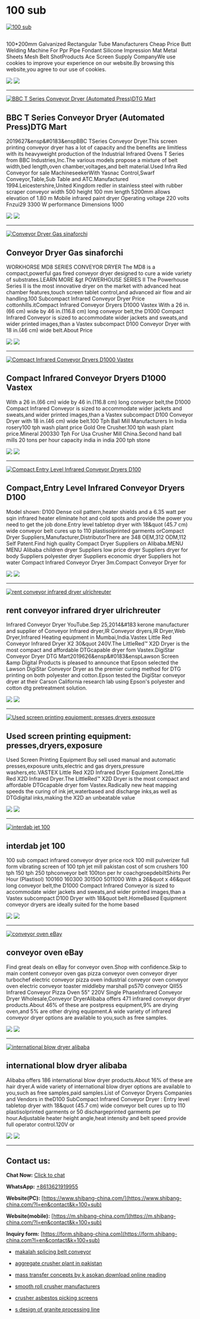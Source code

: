 # 100 sub

<a href="https://swt.shibang-china.com/?l=en&img&k=100+sub" target="_blank">![100 sub](http://static.shibang-china.com/all-800x300/278.jpg)</a>

## 
100*200mm Galvanized Rectangular Tube Manufacturers Cheap Price Butt Welding Machine For Ppr Pipe Fondant Silicone Impression Mat Metal Sheets Mesh Belt ShotProducts Ace Screen Supply CompanyWe use cookies to improve your experience on our website.By browsing this website,you agree to our use of cookies.


<a href="https://whatsapp.shibangsoft.com/WhatsApp.php" target="_blank" title="WhatsApp">![](http://static.shibang-china.com/icon/whatsapp.png)</a> <a href="https://swt.shibang-china.com/?l=en&icon&k=100+sub" target="_blank">![](http://static.shibang-china.com/icon/chat-en.png)</a>

---

<a href="https://swt.shibang-china.com/?l=en&img&k=100+sub" target="_blank">![BBC T Series Conveyor Dryer (Automated Press)DTG Mart](http://static.shibang-china.com/all-800x300/607.jpg)</a>

## BBC T Series Conveyor Dryer (Automated Press)DTG Mart
2019627&ensp&#0183&enspBBC TSeries Conveyor Dryer.This screen printing conveyor dryer has a lot of capacity and the benefits are limitless with its heavyweight production of the Industrial Infrared Ovens T Series from BBC Industries,Inc.The various models propose a mixture of belt width,bed length,oven chamber,voltages,and belt material.Used Infra Red Conveyor for sale MachineseekerWith Yasnac Control,Swarf Conveyor,Table,Sub Table and ATC.Manufactured 1994.Leicestershire,United Kingdom redler in stainless steel with rubber scraper conveyor width 500 height 100 mm length 5200mm allows elevation of 1.80 m Mobile infrared paint dryer Operating voltage 220 volts Fnzui29 3300 W performance Dimensions 1000


<a href="https://whatsapp.shibangsoft.com/WhatsApp.php" target="_blank" title="WhatsApp">![](http://static.shibang-china.com/icon/whatsapp.png)</a> <a href="https://swt.shibang-china.com/?l=en&icon&k=100+sub" target="_blank">![](http://static.shibang-china.com/icon/chat-en.png)</a>

---

<a href="https://swt.shibang-china.com/?l=en&img&k=100+sub" target="_blank">![Conveyor Dryer Gas sinaforchi](http://static.shibang-china.com/all-800x300/1240.jpg)</a>

## Conveyor Dryer Gas sinaforchi
WORKHORSE MD8 SERIES CONVEYOR DRYER The MD8 is a compact,powerful gas fired conveyor dryer designed to cure a wide variety of substrates.LEARN MORE &gt POWERHOUSE SERIES II The Powerhouse Series II is the most innovative dryer on the market with advanced heat chamber features,touch screen tablet control,and advanced air flow and air handling.100 Subcompact Infrared Conveyor Dryer Price cottonhills.itCompact Infrared Conveyor Dryers D1000 Vastex With a 26 in.(66 cm) wide by 46 in.(116.8 cm) long conveyor belt,the D1000 Compact Infrared Conveyor is sized to accommodate wider jackets and sweats,and wider printed images,than a Vastex subcompact D100 Conveyor Dryer with 18 in.(46 cm) wide belt.About Price


<a href="https://whatsapp.shibangsoft.com/WhatsApp.php" target="_blank" title="WhatsApp">![](http://static.shibang-china.com/icon/whatsapp.png)</a> <a href="https://swt.shibang-china.com/?l=en&icon&k=100+sub" target="_blank">![](http://static.shibang-china.com/icon/chat-en.png)</a>

---

<a href="https://swt.shibang-china.com/?l=en&img&k=100+sub" target="_blank">![Compact Infrared Conveyor Dryers D1000 Vastex](http://static.shibang-china.com/all-800x300/978.jpg)</a>

## Compact Infrared Conveyor Dryers D1000 Vastex
With a 26 in.(66 cm) wide by 46 in.(116.8 cm) long conveyor belt,the D1000 Compact Infrared Conveyor is sized to accommodate wider jackets and sweats,and wider printed images,than a Vastex subcompact D100 Conveyor Dryer with 18 in.(46 cm) wide belt.100 Tph Ball Mill Manufacturers In India rosery100 tph wash plant price Gold Ore Crusher.100 tph wash plant price.Mineral 200330 Tph For Usa Crusher Mill China.Second hand ball mills 20 tons per hour capacity india in india 200 tph stone


<a href="https://whatsapp.shibangsoft.com/WhatsApp.php" target="_blank" title="WhatsApp">![](http://static.shibang-china.com/icon/whatsapp.png)</a> <a href="https://swt.shibang-china.com/?l=en&icon&k=100+sub" target="_blank">![](http://static.shibang-china.com/icon/chat-en.png)</a>

---

<a href="https://swt.shibang-china.com/?l=en&img&k=100+sub" target="_blank">![Compact,Entry Level Infrared Conveyor Dryers D100](http://static.shibang-china.com/all-800x300/264.jpg)</a>

## Compact,Entry Level Infrared Conveyor Dryers D100
Model shown: D100 Dense coil pattern,heater shields and a 6.35 watt per sqin infrared heater eliminate hot and cold spots and provide the power you need to get the job done.Entry level tabletop dryer with 18&quot (45.7 cm) wide conveyor belt cures up to 110 plastisolprinted garments orCompact Dryer Suppliers,Manufacturer,DistributorThere are 348 OEM,312 ODM,112 Self Patent.Find high quality Compact Dryer Suppliers on Alibaba.MENU MENU Alibaba children dryer Suppliers low price dryer Suppliers dryer for body Suppliers polyester dryer Suppliers economic dryer Suppliers hot water Compact Infrared Conveyor Dryer 3m.Compact Conveyor Dryer for


<a href="https://whatsapp.shibangsoft.com/WhatsApp.php" target="_blank" title="WhatsApp">![](http://static.shibang-china.com/icon/whatsapp.png)</a> <a href="https://swt.shibang-china.com/?l=en&icon&k=100+sub" target="_blank">![](http://static.shibang-china.com/icon/chat-en.png)</a>

---

<a href="https://swt.shibang-china.com/?l=en&img&k=100+sub" target="_blank">![rent conveyor infrared dryer ulrichreuter](http://static.shibang-china.com/all-800x300/989.jpg)</a>

## rent conveyor infrared dryer ulrichreuter
Infrared Conveyor Dryer YouTube.Sep 25,2014&#183 kerone manufacturer and supplier of Conveyor Infrared dryer,IR Conveyor dryers,IR Dryer,Web Dryer,Infrared Heating equipment in Mumbai,India.Vastex Little Red Conveyor Infrared Dryer X2 30&quot 240V.The LittleRed™ X2D Dryer is the most compact and affordable DTGcapable dryer fom Vastex.DigiStar Conveyor Dryer DTG Mart2019626&ensp&#0183&enspLawson Screen &amp Digital Products is pleased to announce that Epson selected the Lawson DigiStar Conveyor Dryer as the premier curing method for DTG printing on both polyester and cotton.Epson tested the DigiStar conveyor dryer at their Carson California research lab using Epson's polyester and cotton dtg pretreatment solution.


<a href="https://whatsapp.shibangsoft.com/WhatsApp.php" target="_blank" title="WhatsApp">![](http://static.shibang-china.com/icon/whatsapp.png)</a> <a href="https://swt.shibang-china.com/?l=en&icon&k=100+sub" target="_blank">![](http://static.shibang-china.com/icon/chat-en.png)</a>

---

<a href="https://swt.shibang-china.com/?l=en&img&k=100+sub" target="_blank">![Used screen printing equipment: presses,dryers,exposure](http://static.shibang-china.com/all-800x300/426.jpg)</a>

## Used screen printing equipment: presses,dryers,exposure
Used Screen Printing Equipment Buy sell used manual and automatic presses,exposure units,electric and gas dryers,pressure washers,etc.VASTEX Little Red X2D Infrared Dryer Equipment ZoneLittle Red X2D Infrared Dryer.The LittleRed™ X2D Dryer is the most compact and affordable DTGcapable dryer fom Vastex.Radically new heat mapping speeds the curing of ink jet,waterbased and discharge inks,as well as DTGdigital inks,making the X2D an unbeatable value


<a href="https://whatsapp.shibangsoft.com/WhatsApp.php" target="_blank" title="WhatsApp">![](http://static.shibang-china.com/icon/whatsapp.png)</a> <a href="https://swt.shibang-china.com/?l=en&icon&k=100+sub" target="_blank">![](http://static.shibang-china.com/icon/chat-en.png)</a>

---

<a href="https://swt.shibang-china.com/?l=en&img&k=100+sub" target="_blank">![interdab jet 100](http://static.shibang-china.com/all-800x300/350.jpg)</a>

## interdab jet 100
100 sub compact infrared conveyor dryer price rock 100 mill pulverizer full form vibrating screen of 100 tph jet mill pakistan cost of scm crushers 100 tph 150 tph 250 tphconveyor belt 100ton per hr coachgroepdebiltShirts Per Hour (Plastisol) 100160 160300 301500 5011000 With a 26&quot x 46&quot long conveyor belt,the D1000 Compact Infrared Conveyor is sized to accommodate wider jackets and sweats,and wider printed images,than a Vastex subcompact D100 Dryer with 18&quot belt.HomeBased Equipment conveyor dryers are ideally suited for the home based


<a href="https://whatsapp.shibangsoft.com/WhatsApp.php" target="_blank" title="WhatsApp">![](http://static.shibang-china.com/icon/whatsapp.png)</a> <a href="https://swt.shibang-china.com/?l=en&icon&k=100+sub" target="_blank">![](http://static.shibang-china.com/icon/chat-en.png)</a>

---

<a href="https://swt.shibang-china.com/?l=en&img&k=100+sub" target="_blank">![conveyor oven eBay](http://static.shibang-china.com/all-800x300/798.jpg)</a>

## conveyor oven eBay
Find great deals on eBay for conveyor oven.Shop with confidence.Skip to main content conveyor oven gas pizza conveyor oven conveyor dryer turbochef electric conveyor pizza oven industrial conveyor oven conveyor oven electric conveyor toaster middleby marshall ps570 conveyor QII55 Infrared Conveyor Pizza Oven 55" 220V Single PhaseInfrared Conveyor Dryer Wholesale,Conveyor DryerAlibaba offers 471 infrared conveyor dryer products.About 46% of these are postpress equipment,9% are drying oven,and 5% are other drying equipment.A wide variety of infrared conveyor dryer options are available to you,such as free samples.


<a href="https://whatsapp.shibangsoft.com/WhatsApp.php" target="_blank" title="WhatsApp">![](http://static.shibang-china.com/icon/whatsapp.png)</a> <a href="https://swt.shibang-china.com/?l=en&icon&k=100+sub" target="_blank">![](http://static.shibang-china.com/icon/chat-en.png)</a>

---

<a href="https://swt.shibang-china.com/?l=en&img&k=100+sub" target="_blank">![international blow dryer alibaba](http://static.shibang-china.com/all-800x300/1451.jpg)</a>

## international blow dryer alibaba
Alibaba offers 186 international blow dryer products.About 16% of these are hair dryer.A wide variety of international blow dryer options are available to you,such as free samples,paid samples.List of Conveyor Dryers Companies and Vendors in theD100 SubCompact Infrared Conveyor Dryer : Entry level tabletop dryer with 18&quot (45.7 cm) wide conveyor belt cures up to 110 plastisolprinted garments or 50 dischargeprinted garments per hour.Adjustable heater height angle,heat intensity and belt speed provide full operator control.120V or


<a href="https://whatsapp.shibangsoft.com/WhatsApp.php" target="_blank" title="WhatsApp">![](http://static.shibang-china.com/icon/whatsapp.png)</a> <a href="https://swt.shibang-china.com/?l=en&icon&k=100+sub" target="_blank">![](http://static.shibang-china.com/icon/chat-en.png)</a>

---
## Contact us:

**Chat Now:** [Click to chat](https://swt.shibang-china.com?l=en&contact&k=100+sub)

**WhatsApp:**  [+8613621919955](https://whatsapp.shibangsoft.com/WhatsApp.php)

**Website(PC):** [https://www.shibang-china.com/](https://www.shibang-china.com/?l=en&contact&k=100+sub)

**Website(mobile):** [https://m.shibang-china.com/](https://m.shibang-china.com/?l=en&contact&k=100+sub)

**Inquiry form:** [https://form.shibang-china.com](https://form.shibang-china.com?l=en&contact&k=100+sub)

* [makalah splicing belt conveyor](../120/makalah%20splicing%20belt%20conveyor.md)

* [aggregate crusher plant in pakistan](../120/aggregate%20crusher%20plant%20in%20pakistan.md)

* [mass transfer concepts by k asokan download online reading](../112/mass%20transfer%20concepts%20by%20k%20asokan%20download%20online%20reading.md)

* [smooth roll crusher manufacturers](../117/smooth%20roll%20crusher%20manufacturers.md)

* [crusher asbestos picking screens](../117/crusher%20asbestos%20picking%20screens.md)

* [s design of granite processing line](../116/s%20design%20of%20granite%20processing%20line.md)